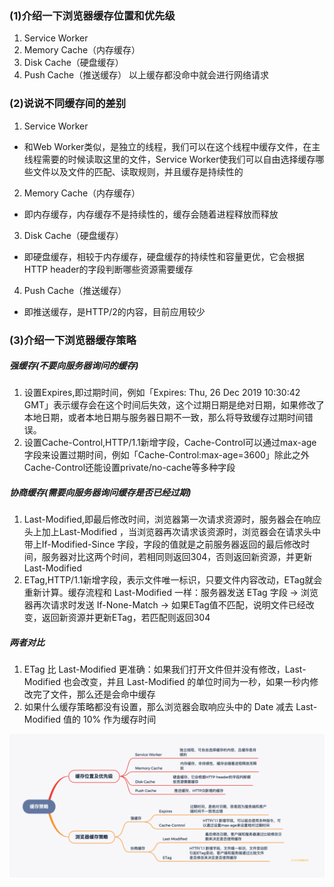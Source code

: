 ### (1)介绍一下浏览器缓存位置和优先级
1. Service Worker
2. Memory Cache（内存缓存）
3. Disk Cache（硬盘缓存）
4. Push Cache（推送缓存）
以上缓存都没命中就会进行网络请求
### (2)说说不同缓存间的差别
1. Service Worker
+ 和Web Worker类似，是独立的线程，我们可以在这个线程中缓存文件，在主线程需要的时候读取这里的文件，Service Worker使我们可以自由选择缓存哪些文件以及文件的匹配、读取规则，并且缓存是持续性的
2. Memory Cache（内存缓存）
+ 即内存缓存，内存缓存不是持续性的，缓存会随着进程释放而释放
3. Disk Cache（硬盘缓存）
+ 即硬盘缓存，相较于内存缓存，硬盘缓存的持续性和容量更优，它会根据HTTP header的字段判断哪些资源需要缓存
4. Push Cache（推送缓存）
+ 即推送缓存，是HTTP/2的内容，目前应用较少
### (3)介绍一下浏览器缓存策略
##### 强缓存(不要向服务器询问的缓存)
1. 设置Expires,即过期时间，例如「Expires: Thu, 26 Dec 2019 10:30:42 GMT」表示缓存会在这个时间后失效，这个过期日期是绝对日期，如果修改了本地日期，或者本地日期与服务器日期不一致，那么将导致缓存过期时间错误。
2. 设置Cache-Control,HTTP/1.1新增字段，Cache-Control可以通过max-age字段来设置过期时间，例如「Cache-Control:max-age=3600」除此之外Cache-Control还能设置private/no-cache等多种字段
##### 协商缓存(需要向服务器询问缓存是否已经过期)
1. Last-Modified,即最后修改时间，浏览器第一次请求资源时，服务器会在响应头上加上Last-Modified ，当浏览器再次请求该资源时，浏览器会在请求头中带上If-Modified-Since 字段，字段的值就是之前服务器返回的最后修改时间，服务器对比这两个时间，若相同则返回304，否则返回新资源，并更新Last-Modified
2. ETag,HTTP/1.1新增字段，表示文件唯一标识，只要文件内容改动，ETag就会重新计算。缓存流程和 Last-Modified 一样：服务器发送 ETag 字段 -> 浏览器再次请求时发送 If-None-Match -> 如果ETag值不匹配，说明文件已经改变，返回新资源并更新ETag，若匹配则返回304
##### 两者对比
1. ETag 比 Last-Modified 更准确：如果我们打开文件但并没有修改，Last-Modified 也会改变，并且 Last-Modified 的单位时间为一秒，如果一秒内修改完了文件，那么还是会命中缓存
2. 如果什么缓存策略都没有设置，那么浏览器会取响应头中的 Date 减去 Last-Modified 值的 10% 作为缓存时间 
<img src= 'img/cachePolicy.png'/>
